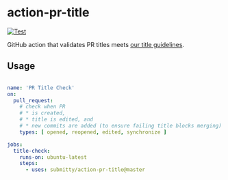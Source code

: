 # action-pr-title

[![Test](https://github.com/Submitty/action-pr-title/actions/workflows/test.yml/badge.svg)](https://github.com/Submitty/action-pr-title/actions/workflows/test.yml)

GitHub action that validates PR titles meets [our title guidelines](https://submitty.org/developer/how_to_contribute#how-to-make-a-pull-request-pr-to-submitty).

## Usage

```yaml

name: 'PR Title Check'
on:
  pull_request:
    # check when PR
    # * is created,
    # * title is edited, and
    # * new commits are added (to ensure failing title blocks merging)
    types: [ opened, reopened, edited, synchronize ]

jobs:
  title-check:
    runs-on: ubuntu-latest
    steps:
      - uses: submitty/action-pr-title@master
```
